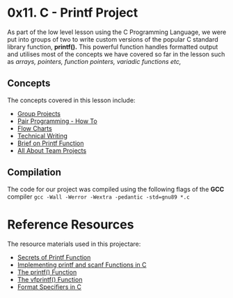 # 0x11. C - Printf Project
As part of the low level lesson using the C Programming Language, we were put into groups of two to write custom versions of the popular C standard library function, **printf().** This powerful function handles formatted output and utilises most of the concepts we have covered so far in the lesson such as *arrays, pointers, function pointers, variadic functions etc,* 

## Concepts
The concepts covered in this lesson include:
- [Group Projects](https://intranet.alxswe.com/concepts/111)
- [Pair Programming - How To](https://intranet.alxswe.com/concepts/121)
- [Flow Charts](https://intranet.alxswe.com/concepts/130)
- [Technical Writing](https://intranet.alxswe.com/concepts/225)
- [Brief on Printf Function](https://intranet.alxswe.com/concepts/100034)
- [All About Team Projects](https://intranet.alxswe.com/concepts/100037)

## Compilation
The code for our project was compiled using the following flags of the **GCC** compiler
` gcc -Wall -Werror -Wextra -pedantic -std=gnu89 *.c `

# Reference Resources
The resource materials used in this projectare:
- [Secrets of Printf Function](https://intranet.alxswe.com/rltoken/7Vw7aUWgwC7JYUrqI4bh4Q)
- [Implementing printf and scanf Functions in C](https://iq.opengenus.org/how-printf-and-scanf-function-works-in-c-internally/)
- [The printf() Function](https://sourceware.org/git/?p=glibc.git;a=blob;f=stdio-common/printf.c;h=4c8f3a2a0c38ab27a2eed4d2ff3b804980aa8f9f;hb=3321010338384ecdc6633a8b032bb0ed6aa9b19a)
- [The vfprintf() Function](https://sourceware.org/git/?p=glibc.git;a=blob;f=stdio-common/printf.c;h=4c8f3a2a0c38ab27a2eed4d2ff3b804980aa8f9f;hb=3321010338384ecdc6633a8b032bb0ed6aa9b19a)
- [Format Specifiers in C](https://www.geeksforgeeks.org/format-specifiers-in-c/)

